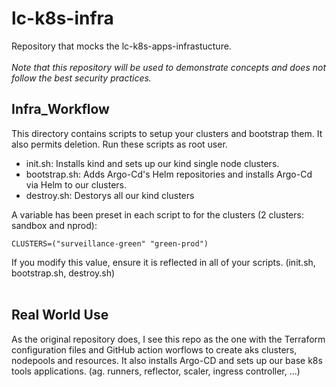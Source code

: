 # lc-k8s-infra

Repository that mocks the lc-k8s-apps-infrastucture. </br></br>
*Note that this repository will be used to demonstrate concepts and does not follow the best security practices.*

## Infra_Workflow

This directory contains scripts to setup your clusters and bootstrap them. It also permits deletion. Run these scripts as root user.

* init.sh: Installs kind and sets up our kind single node clusters.
* bootstrap.sh: Adds Argo-Cd's Helm repositories and installs Argo-Cd via Helm to our clusters.
* destroy.sh: Destorys all our kind clusters

A variable has been preset in each script to for the clusters (2 clusters: sandbox and nprod):

```
CLUSTERS=("surveillance-green" "green-prod")
```

If you modify this value, ensure it is reflected in all of your scripts. (init.sh, bootstrap.sh, destroy.sh)</br></br>

## Real World Use

As the original repository does, I see this repo as the one with the Terraform configuration files and GitHub action worflows to create aks clusters, nodepools and resources. It also installs Argo-CD and sets up our base k8s tools applications. (ag. runners, reflector, scaler, ingress controller, ...)